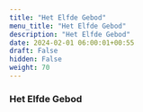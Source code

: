 ```yaml
---
title: "Het Elfde Gebod"
menu_title: "Het Elfde Gebod"
description: "Het Elfde Gebod"
date: 2024-02-01 06:00:01+00:55
draft: False
hidden: False
weight: 70
---
```

### Het Elfde Gebod
